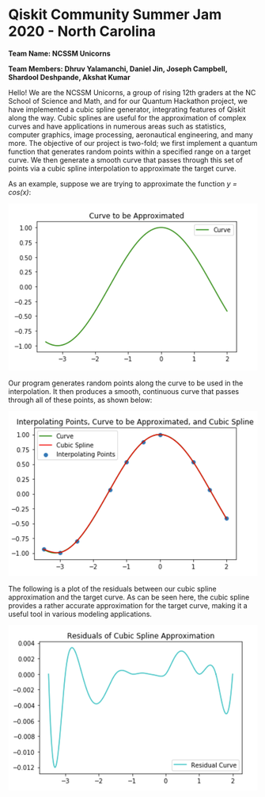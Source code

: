 # Qiskit Community Summer Jam 2020 - North Carolina


**Team Name: NCSSM Unicorns**

**Team Members: Dhruv Yalamanchi, Daniel Jin, Joseph Campbell, Shardool Deshpande, Akshat Kumar**

Hello! We are the NCSSM Unicorns, a group of rising 12th graders at the NC School of Science and Math, and for our Quantum Hackathon project, we have implemented a cubic spline generator, integrating features of Qiskit along the way. Cubic splines are useful for the approximation of complex curves and have applications in numerous areas such as statistics, computer graphics, image processing, aeronautical engineering, and many more. The objective of our project is two-fold; we first implement a quantum function that generates random points within a specified range on a target curve. We then generate a smooth curve that passes through this set of points via a cubic spline interpolation to approximate the target curve.

As an example, suppose we are trying to approximate the function *y = cos(x)*:

![Curve to be Approximated](https://github.com/code1word/nc-qc-hackathon-summer-2020/blob/master/Curve.png)

Our program generates random points along the curve to be used in the interpolation. It then produces a smooth, continuous curve that passes through all of these points, as shown below:

![Generated Cubic Spline](https://github.com/code1word/nc-qc-hackathon-summer-2020/blob/master/Cubic%20Spline.png)

The following is a plot of the residuals between our cubic spline approximation and the target curve. As can be seen here, the cubic spline provides a rather accurate approximation for the target curve, making it a useful tool in various modeling applications.

![Residuals](https://github.com/code1word/nc-qc-hackathon-summer-2020/blob/master/Residuals.png)

